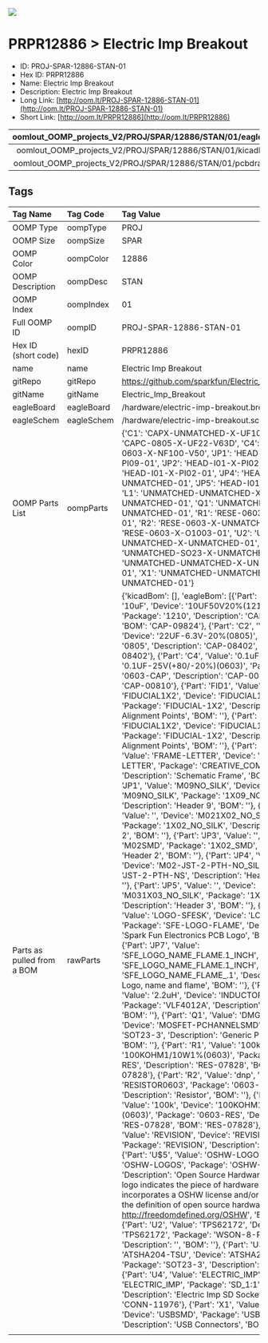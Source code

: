 


  
![][im]
# PRPR12886 > Electric Imp Breakout

- ID: PROJ-SPAR-12886-STAN-01
- Hex ID: PRPR12886
- Name: Electric Imp Breakout
- Description: Electric Imp Breakout
- Long Link: [http://oom.lt/PROJ-SPAR-12886-STAN-01](http://oom.lt/PROJ-SPAR-12886-STAN-01)
- Short Link: [http://oom.lt/PRPR12886](http://oom.lt/PRPR12886)
  

|oomlout_OOMP_projects_V2/PROJ/SPAR/12886/STAN/01/eagleImage.png|oomlout_OOMP_projects_V2/PROJ/SPAR/12886/STAN/01/eagleSchemImage.png|oomlout_OOMP_projects_V2/PROJ/SPAR/12886/STAN/01/kicadPcb3dFront.png|oomlout_OOMP_projects_V2/PROJ/SPAR/12886/STAN/01/kicadPcb3dBack.png|
| :---: | :---: | :---: | :---: |
|oomlout_OOMP_projects_V2/PROJ/SPAR/12886/STAN/01/kicadPcb3d.png|oomlout_OOMP_projects_V2/PROJ/SPAR/12886/STAN/01/bomBack.png|oomlout_OOMP_projects_V2/PROJ/SPAR/12886/STAN/01/bomFront.png|oomlout_OOMP_projects_V2/PROJ/SPAR/12886/STAN/01/pcbdraw.svg|
|oomlout_OOMP_projects_V2/PROJ/SPAR/12886/STAN/01/pcbdrawBack.svg||||

## Tags
  

|Tag Name|Tag Code|Tag Value|
| :--- | :--- | :--- |
|OOMP Type|oompType|PROJ|
|OOMP Size|oompSize|SPAR|
|OOMP Color|oompColor|12886|
|OOMP Description|oompDesc|STAN|
|OOMP Index|oompIndex|01|
|Full OOMP ID|oompID|PROJ-SPAR-12886-STAN-01|
|Hex ID (short code)|hexID|PRPR12886|
|name|name|Electric Imp Breakout|
|gitRepo|gitRepo|https://github.com/sparkfun/Electric_Imp_Breakout|
|gitName|gitName|Electric_Imp_Breakout|
|eagleBoard|eagleBoard|/hardware/electric-imp-breakout.brd|
|eagleSchem|eagleSchem|/hardware/electric-imp-breakout.sch|
|OOMP Parts List|oompParts|{'C1': 'CAPX-UNMATCHED-X-UF10-01', 'C2': 'CAPC-0805-X-UF22-V63D', 'C4': 'CAPC-0603-X-NF100-V50', 'JP1': 'HEAD-I01-X-PI09-01', 'JP2': 'HEAD-I01-X-PI02-01', 'JP3': 'HEAD-I01-X-PI02-01', 'JP4': 'HEAD-I01-X-UNMATCHED-01', 'JP5': 'HEAD-I01-X-PI03-01', 'L1': 'UNMATCHED-UNMATCHED-X-UNMATCHED-01', 'Q1': 'UNMATCHED-SO23-X-UNMATCHED-01', 'R1': 'RESE-0603-X-O1003-01', 'R2': 'RESE-0603-X-UNMATCHED-01', 'R3': 'RESE-0603-X-O1003-01', 'U2': 'UNMATCHED-UNMATCHED-X-UNMATCHED-01', 'U3': 'UNMATCHED-SO23-X-UNMATCHED-01', 'U4': 'UNMATCHED-UNMATCHED-X-UNMATCHED-01', 'X1': 'UNMATCHED-UNMATCHED-X-UNMATCHED-01'}|
|Parts as pulled from a BOM|rawParts|{'kicadBom': [], 'eagleBom': [{'Part': 'C1', 'Value': '10uF', 'Device': '10UF50V20%(1210)', 'Package': '1210', 'Description': 'CAP-09824', 'BOM': 'CAP-09824'}, {'Part': 'C2', 'Value': '22uF', 'Device': '22UF-6.3V-20%(0805)', 'Package': '0805', 'Description': 'CAP-08402', 'BOM': 'CAP-08402'}, {'Part': 'C4', 'Value': '0.1uF', 'Device': '0.1UF-25V(+80/-20%)(0603)', 'Package': '0603-CAP', 'Description': 'CAP-00810', 'BOM': 'CAP-00810'}, {'Part': 'FID1', 'Value': 'FIDUCIAL1X2', 'Device': 'FIDUCIAL1X2', 'Package': 'FIDUCIAL-1X2', 'Description': 'Fiducial Alignment Points', 'BOM': ''}, {'Part': 'FID2', 'Value': 'FIDUCIAL1X2', 'Device': 'FIDUCIAL1X2', 'Package': 'FIDUCIAL-1X2', 'Description': 'Fiducial Alignment Points', 'BOM': ''}, {'Part': 'FRAME1', 'Value': 'FRAME-LETTER', 'Device': 'FRAME-LETTER', 'Package': 'CREATIVE_COMMONS', 'Description': 'Schematic Frame', 'BOM': ''}, {'Part': 'JP1', 'Value': 'M09NO_SILK', 'Device': 'M09NO_SILK', 'Package': '1X09_NO_SILK', 'Description': 'Header 9', 'BOM': ''}, {'Part': 'JP2', 'Value': '', 'Device': 'M021X02_NO_SILK', 'Package': '1X02_NO_SILK', 'Description': 'Header 2', 'BOM': ''}, {'Part': 'JP3', 'Value': '', 'Device': 'M02SMD', 'Package': '1X02_SMD', 'Description': 'Header 2', 'BOM': ''}, {'Part': 'JP4', 'Value': '', 'Device': 'M02-JST-2-PTH-NO_SILK', 'Package': 'JST-2-PTH-NS', 'Description': 'Header 2', 'BOM': ''}, {'Part': 'JP5', 'Value': '', 'Device': 'M031X03_NO_SILK', 'Package': '1X03_NO_SILK', 'Description': 'Header 3', 'BOM': ''}, {'Part': 'JP6', 'Value': 'LOGO-SFESK', 'Device': 'LOGO-SFESK', 'Package': 'SFE-LOGO-FLAME', 'Description': 'Spark Fun Electronics PCB Logo', 'BOM': ''}, {'Part': 'JP7', 'Value': 'SFE_LOGO_NAME_FLAME.1_INCH', 'Device': 'SFE_LOGO_NAME_FLAME.1_INCH', 'Package': 'SFE_LOGO_NAME_FLAME_.1', 'Description': 'SFE Logo, name and flame', 'BOM': ''}, {'Part': 'L1', 'Value': '2.2uH', 'Device': 'INDUCTORVLF4012A', 'Package': 'VLF4012A', 'Description': 'Inductors', 'BOM': ''}, {'Part': 'Q1', 'Value': 'DMG2307L-7', 'Device': 'MOSFET-PCHANNELSMD', 'Package': 'SOT23-3', 'Description': 'Generic PMOSFET', 'BOM': ''}, {'Part': 'R1', 'Value': '100k', 'Device': '100KOHM1/10W1%(0603)', 'Package': '0603-RES', 'Description': 'RES-07828', 'BOM': 'RES-07828'}, {'Part': 'R2', 'Value': 'dnp', 'Device': 'RESISTOR0603', 'Package': '0603-RES', 'Description': 'Resistor', 'BOM': ''}, {'Part': 'R3', 'Value': '100k', 'Device': '100KOHM1/10W1%(0603)', 'Package': '0603-RES', 'Description': 'RES-07828', 'BOM': 'RES-07828'}, {'Part': 'U$3', 'Value': 'REVISION', 'Device': 'REVISION', 'Package': 'REVISION', 'Description': '', 'BOM': ''}, {'Part': 'U$5', 'Value': 'OSHW-LOGOS', 'Device': 'OSHW-LOGOS', 'Package': 'OSHW-LOGO-S', 'Description': 'Open Source Hardware Logo This logo indicates the piece of hardware it is found on incorporates a OSHW license and/or adheres to the definition of open source hardware found here: http://freedomdefined.org/OSHW', 'BOM': ''}, {'Part': 'U2', 'Value': 'TPS62172', 'Device': 'TPS62172', 'Package': 'WSON-8-PAD', 'Description': '', 'BOM': ''}, {'Part': 'U3', 'Value': 'ATSHA204-TSU', 'Device': 'ATSHA204-TSU', 'Package': 'SOT23-3', 'Description': '', 'BOM': ''}, {'Part': 'U4', 'Value': 'ELECTRIC_IMP', 'Device': 'ELECTRIC_IMP', 'Package': 'SD_1:1', 'Description': 'Electric Imp SD Socket', 'BOM': 'CONN-11976'}, {'Part': 'X1', 'Value': 'USBSMD', 'Device': 'USBSMD', 'Package': 'USB-MINIB', 'Description': 'USB Connectors', 'BOM': ''}]}|
||||



[im]: PROJ/SPAR/12886/STAN/01/kicadPcb3d_450.png
